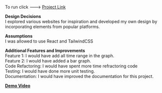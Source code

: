 To run click ---> [Project Link](https://data-visualization-dashboard-navy.vercel.app/) 

**Design Decisions**
<br>
I explored various websites for inspiration and developed my own design by incorporating elements from popular platforms.

**Assumptions**
<br>
I was allowed to use React and TailwindCSS

**Additional Features and Improvements**
<br>
Feature 1: I would have add all time range in the graph.<br>
Feature 2: I would have added a bar graph.<br>
Code Refactoring: I would have spent more time refractoring code<br>
Testing: I would have done more unit testing.<br>
Documentation: I would have improved the documentation for this project.<br>

**[Demo Video](https://youtu.be/bNGUTNbNi8w)**